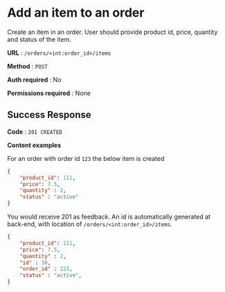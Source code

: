 # Add an item to an order

Create an item in an order. User should provide product id, price, quantity and status of the item.

**URL** : `/orders/<int:order_id>/items`

**Method** : `POST`

**Auth required** : No

**Permissions required** : None

## Success Response

**Code** : `201 CREATED`

**Content examples**

For an order with order id `123` the below item is created

```json
{
    "product_id": 111, 
    "price": 7.5,
    "quantity" : 2,
    "status" : "active"
}
```

You would receive 201 as feedback. An id is automatically generated at back-end, with location of `/orders/<int:order_id>/items`.

```json
{ 
    "product_id": 111, 
    "price": 7.5,
    "quantity" : 2,
    "id" : 30,
    "order_id" : 123,
    "status" : "active",
}
```